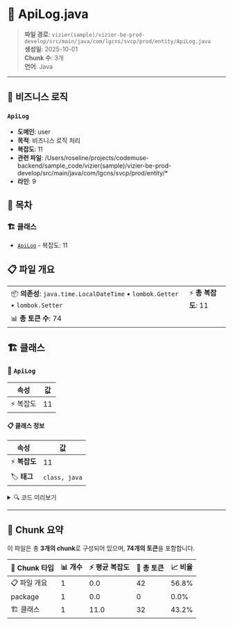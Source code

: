 # 📄 ApiLog.java

> **파일 경로**: `vizier(sample)/vizier-be-prod-develop/src/main/java/com/lgcns/svcp/prod/entity/ApiLog.java`  
> **생성일**: 2025-10-01  
> **Chunk 수**: 3개  
> **언어**: Java
---



## 💼 비즈니스 로직

### `ApiLog`
- **도메인**: user
- **목적**: 비즈니스 로직 처리
- **복잡도**: 11
- **관련 파일**: /Users/roseline/projects/codemuse-backend/sample_code/vizier(sample)/vizier-be-prod-develop/src/main/java/com/lgcns/svcp/prod/entity/*
- **라인**: 9


## 📑 목차

### 🏗️ 클래스
- [`ApiLog`](#class-apilog) - 복잡도: 11

## 📋 파일 개요

| | |
|--|--|
| 📦 **의존성**: `java.time.LocalDateTime` • `lombok.Getter` • `lombok.Setter` | ⚡ **총 복잡도**: 11 |
| 📊 **총 토큰 수**: 74 |  |



## 🏗️ 클래스

### <a id="class-apilog"></a>🎯 `ApiLog`

| 속성 | 값 |
|------|----|
| ⚡ 복잡도 | 11 |



#### 📋 클래스 정보

| 속성 | 값 |
|------|----|
| ⚡ **복잡도** | 11 || 📍 **라인 범위** | 9-9 |
| 🏷️ **태그** | `class, java` |

<details>
<summary>🔍 코드 미리보기</summary>

```java
public class ApiLog {
	
    private Long id;
    private String url;
    private String method;
    private String query;
    private String body;
    private String objUuid;
    private String objCode;
    private String userId;
    private LocalDateTime timestamp;
}...
```

**Chunk 정보**
- 🆔 **ID**: `2f708c2967cd`
- 📍 **라인**: 9-9
- 📊 **토큰**: 32
- 🏷️ **태그**: `class, java`

</details>

---





## 🧩 Chunk 요약

이 파일은 총 **3개의 chunk**로 구성되어 있으며, **74개의 토큰**을 포함합니다.

| 🧩 Chunk 타입 | 📊 개수 | ⚡ 평균 복잡도 | 📝 총 토큰 | 📈 비율 |
|---------------|--------|-------------|----------|--------|
| 📋 파일 개요 | 1 | 0.0 | 42 | 56.8% |
| package | 1 | 0.0 | 0 | 0.0% |
| 🏗️ 클래스 | 1 | 11.0 | 32 | 43.2% |


